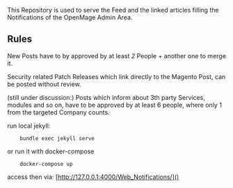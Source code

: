 This Repository is used to serve the Feed and the linked articles
filling the Notifications of the OpenMage Admin Area.



## Rules
New Posts have to by approved by at least *2* People + another one to merge it.

Security related Patch Releases which link directly to the Magento Post, can be posted without review.

(still under discussion:) Posts which inform about 3th party Services, modules and so on, have to be approved by at least 6 people, where only 1 from the targeted Company counts.




run local jekyll:  
```
    bundle exec jekyll serve
```

or run it with docker-compose

```
    docker-compose up
```


access then via: [http://127.0.0.1:4000/Web_Notifications/]()
